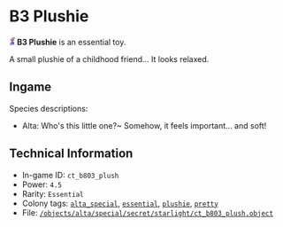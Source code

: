 # B3 Plushie

<img src="https://raw.githubusercontent.com/Ceterai/Enternia/main/objects/alta/special/secret/starlight/ct_b803_plush.png" alt="B3 Plushie icon" loading="lazy" height="16px" width="auto" /> **B3 Plushie** is an essential toy.

A small plushie of a childhood friend... It looks relaxed.

## Ingame

Species descriptions:

- Alta: Who's this little one?~ Somehow, it feels important... and soft!

## Technical Information

- In-game ID: `ct_b803_plush`
- Power: `4.5`
- Rarity: `Essential`
- Colony tags: [`alta_special`](https://ceterai.github.io/MyEnternia/Wiki/Tags/AltaSpecial), [`essential`](https://ceterai.github.io/MyEnternia/Wiki/Tags/Essential), [`plushie`](https://ceterai.github.io/MyEnternia/Wiki/Tags/Plushie), [`pretty`](https://ceterai.github.io/MyEnternia/Wiki/Tags/Pretty)
- File: [`/objects/alta/special/secret/starlight/ct_b803_plush.object`](https://github.com/Ceterai/Enternia/blob/main/objects/alta/special/secret/starlight/ct_b803_plush.object)

